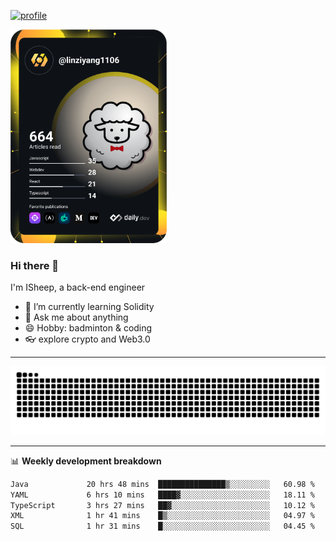 [![profile](https://user-images.githubusercontent.com/54968314/208005045-e4b42f3b-833d-4242-bfcc-e764865553a2.svg)](https://www.calligrapher.ai/)

<a href="https://app.daily.dev/linziyang1106"><img src="/devcard.png" width="250" alt="ISheep's Dev Card"/></a>

### Hi there 🐏

I'm ISheep, a back-end engineer

- 🔭 I’m currently learning Solidity
- 💬 Ask me about anything
- 😄 Hobby: badminton & coding
- 👓 explore crypto and Web3.0

-------

![](https://raw.githubusercontent.com/ISheepp/ISheepp/output/github-contribution-grid-snake.svg)

-------

📊 **Weekly development breakdown**
<!--START_SECTION:waka-->

```txt
Java             20 hrs 48 mins  ███████████████▒░░░░░░░░░   60.98 %
YAML             6 hrs 10 mins   ████▓░░░░░░░░░░░░░░░░░░░░   18.11 %
TypeScript       3 hrs 27 mins   ██▓░░░░░░░░░░░░░░░░░░░░░░   10.12 %
XML              1 hr 41 mins    █▒░░░░░░░░░░░░░░░░░░░░░░░   04.97 %
SQL              1 hr 31 mins    █░░░░░░░░░░░░░░░░░░░░░░░░   04.45 %
```

<!--END_SECTION:waka-->
